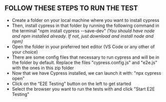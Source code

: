 ## FOLLOW THESE STEPS TO RUN THE TEST
- Create a folder on your local machine where you want to install cypress
- Then, install cypress in that folder by running the following command in the terminal 
  "npm install cypress --save-dev" 
  _*(You should have node and npm installed already. If not, just download and install node and npm)*_
- Open the folder in your preferred text editor (VS Code or any other of your choice)
- There are some config files that necessary to run cypress and will be in the folder by default. Replace the files "cypress.config.js" and "e2e.js" with the ones in this zip folder
- Now that we have Cypress installed, we can launch it with:
  "npx cypress open"
- Click on the “E2E Testing” button on the left to get started
- Select the browser you want to run the tests with and click "Start E2E Testing" 
